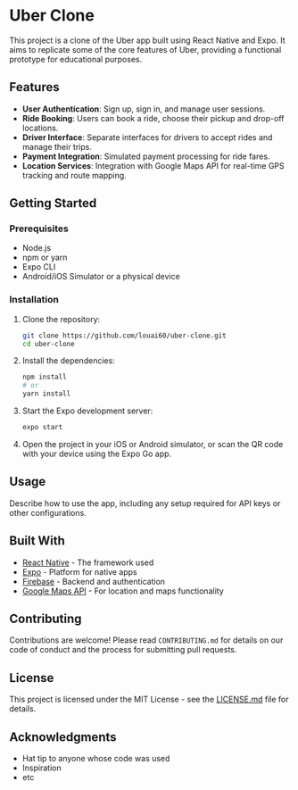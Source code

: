 # Uber Clone

This project is a clone of the Uber app built using React Native and Expo. It aims to replicate some of the core features of Uber, providing a functional prototype for educational purposes.

## Features

- **User Authentication**: Sign up, sign in, and manage user sessions.
- **Ride Booking**: Users can book a ride, choose their pickup and drop-off locations.
- **Driver Interface**: Separate interfaces for drivers to accept rides and manage their trips.
- **Payment Integration**: Simulated payment processing for ride fares.
- **Location Services**: Integration with Google Maps API for real-time GPS tracking and route mapping.

## Getting Started

### Prerequisites

- Node.js
- npm or yarn
- Expo CLI
- Android/iOS Simulator or a physical device

### Installation

1. Clone the repository:
   ```bash
   git clone https://github.com/louai60/uber-clone.git
   cd uber-clone
   ```

2. Install the dependencies:
   ```bash
   npm install
   # or
   yarn install
   ```

3. Start the Expo development server:
   ```bash
   expo start
   ```

4. Open the project in your iOS or Android simulator, or scan the QR code with your device using the Expo Go app.

## Usage

Describe how to use the app, including any setup required for API keys or other configurations.

## Built With

- [React Native](https://reactnative.dev/) - The framework used
- [Expo](https://expo.dev/) - Platform for native apps
- [Firebase](https://firebase.google.com/) - Backend and authentication
- [Google Maps API](https://developers.google.com/maps) - For location and maps functionality

## Contributing

Contributions are welcome! Please read `CONTRIBUTING.md` for details on our code of conduct and the process for submitting pull requests.

## License

This project is licensed under the MIT License - see the [LICENSE.md](LICENSE.md) file for details.

## Acknowledgments

- Hat tip to anyone whose code was used
- Inspiration
- etc

